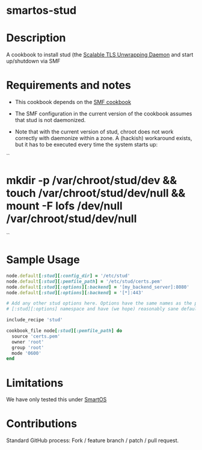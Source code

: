 # smartos-stud

# Description

A cookbook to install stud (the [Scalable TLS Unwrapping Daemon](https://github.com/bumptech/stud) and start up/shutdown via SMF

# Requirements and notes

* This cookbook depends on the [SMF cookbook](https://github.com/livinginthepast/smf)
* The SMF configuration in the current version of the cookbook assumes that stud is not daemonized.

* Note that with the current version of stud, chroot does not work correctly with daemonize within a zone. A (hackish) workaround exists, but it has to be executed every time the system starts up:

``
# mkdir -p /var/chroot/stud/dev && touch /var/chroot/stud/dev/null && mount -F lofs /dev/null /var/chroot/stud/dev/null
``

# Sample Usage

```ruby
node.default[:stud][:config_dir] = '/etc/stud'
node.default[:stud][:pemfile_path] = '/etc/stud/certs.pem'
node.default[:stud][:options][:backend] = '[my_backend_server]:8080'
node.default[:stud][:options][:backend] = '[*]:443'

# Add any other stud options here. Options have the same names as the parameters in stud.conf, under the
# [:stud][:options] namespace and have (we hope) reasonably sane defaults

include_recipe 'stud'

cookbook_file node[:stud][:pemfile_path] do
  source 'certs.pem'
  owner 'root'
  group 'root'
  mode '0600'
end
```

# Limitations

We have only tested this under [SmartOS](http://smartos.org/)

# Contributions

Standard GitHub process: Fork / feature branch / patch / pull request.

